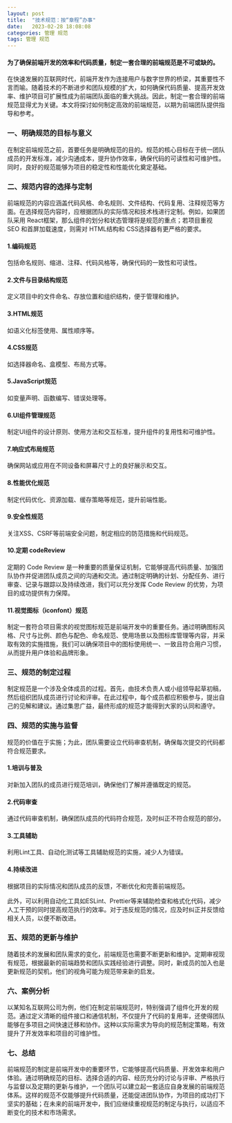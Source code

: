 ```yaml
---
layout: post
title:  "技术规范：按“章程”办事"
date:   2023-02-28 18:08:08
categories: 管理 规范
tags: 管理 规范
---
```

#### 为了确保前端开发的效率和代码质量，制定一套合理的前端规范是不可或缺的。

在快速发展的互联网时代，前端开发作为连接用户与数字世界的桥梁，其重要性不言而喻。随着技术的不断进步和团队规模的扩大，如何确保代码质量、提高开发效率、维护项目可扩展性成为前端团队面临的重大挑战。因此，制定一套合理的前端规范显得尤为关键。本文将探讨如何制定高效的前端规范，以期为前端团队提供指导和参考。

### 一、明确规范的目标与意义

在制定前端规范之前，首要任务是明确规范的目的。规范的核心目标在于统一团队成员的开发标准，减少沟通成本，提升协作效率，确保代码的可读性和可维护性。同时，良好的规范能够为项目的稳定性和性能优化奠定基础。

### 二、规范内容的选择与定制

前端规范的内容应涵盖代码风格、命名规则、文件结构、代码复用、注释规范等方面。在选择规范内容时，应根据团队的实际情况和技术栈进行定制。例如，如果团队采用 React框架，那么组件的划分和状态管理将是规范的重点；若项目重视 SEO 和首屏加载速度，则需对 HTML结构和 CSS选择器有更严格的要求。

#### 1.编码规范

包括命名规则、缩进、注释、代码风格等，确保代码的一致性和可读性。

#### 2.文件与目录结构规范

定义项目中的文件命名、存放位置和组织结构，便于管理和维护。

#### 3.HTML规范

如语义化标签使用、属性顺序等。

#### 4.CSS规范

如选择器命名、盒模型、布局方式等。

#### 5.JavaScript规范

如变量声明、函数编写、错误处理等。

#### 6.UI组件管理规范

制定UI组件的设计原则、使用方法和交互标准，提升组件的复用性和可维护性。

#### 7.响应式布局规范

确保网站或应用在不同设备和屏幕尺寸上的良好展示和交互。

#### 8.性能优化规范

制定代码优化、资源加载、缓存策略等规范，提升前端性能。

#### 9.安全性规范

关注XSS、CSRF等前端安全问题，制定相应的防范措施和代码规范。

#### 10.定期 codeReview
定期的 Code Review 是一种重要的质量保证机制，它能够提高代码质量、加强团队协作并促进团队成员之间的沟通和交流。通过制定明确的计划、分配任务、进行审查、记录与跟踪以及持续改进，我们可以充分发挥 Code Review 的优势，为项目的成功提供有力保障。

#### 11.视觉图标（iconfont）规范

制定一套符合项目需求的视觉图标规范是前端开发中的重要任务。通过明确图标风格、尺寸与比例、颜色与配色、命名规范、使用场景以及图标库管理等内容，并采取有效的实施措施，我们可以确保项目中的图标使用统一、一致且符合用户习惯，从而提升用户体验和品牌形象。

### 三、规范的制定过程

制定规范是一个涉及全体成员的过程。首先，由技术负责人或小组领导起草初稿，然后组织团队成员进行讨论和评审。在此过程中，每个成员都应积极参与，提出自己的见解和建议。通过集思广益，最终形成的规范才能得到大家的认同和遵守。

### 四、规范的实施与监督

规范的价值在于实施；为此，团队需要设立代码审查机制，确保每次提交的代码都符合规范要求。

#### 1.培训与普及

对新加入团队的成员进行规范培训，确保他们了解并遵循既定的规范。

#### 2.代码审查

通过代码审查机制，确保团队成员的代码符合规范，及时纠正不符合规范的部分。

#### 3.工具辅助

利用Lint工具、自动化测试等工具辅助规范的实施，减少人为错误。

#### 4.持续改进

根据项目的实际情况和团队成员的反馈，不断优化和完善前端规范。

此外，可以利用自动化工具如ESLint、Prettier等来辅助检查和格式化代码，减少人工干预的同时提高规范执行的效率。对于违反规范的情况，应及时纠正并反馈给相关人员，以便不断改进。

### 五、规范的更新与维护
随着技术的发展和团队需求的变化，前端规范也需要不断更新和维护。定期审视现有规范，根据最新的前端趋势和团队实践经验进行调整。同时，新成员的加入也是更新规范的契机，他们的视角可能为规范带来新的启发。

### 六、案例分析
以某知名互联网公司为例，他们在制定前端规范时，特别强调了组件化开发的规范。通过定义清晰的组件接口和通信机制，不仅提升了代码的复用率，还使得团队能够在多项目之间快速迁移和协作。这种以实际需求为导向的规范制定策略，有效提升了开发效率和项目的可维护性。

### 七、总结

前端规范的制定是前端开发中的重要环节，它能够提高代码质量、开发效率和用户体验。通过明确规范的目标、选择合适的内容、经历充分的讨论与评审、严格执行与监督以及定期的更新与维护，一个团队可以建立起一套适应自身发展的前端规范体系。这样的规范不仅能够提升代码质量，还能促进团队协作，为项目的成功打下坚实的基础；在未来的前端开发中，我们应继续重视规范的制定与执行，以适应不断变化的技术和市场需求。
